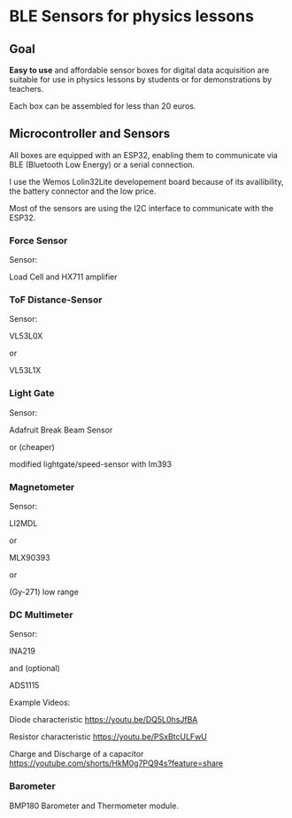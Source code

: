 # BLE Sensors for physics lessons

## Goal

**Easy to use** and affordable sensor boxes for digital data acquisition are suitable for use in physics lessons by students or for demonstrations by teachers.

Each box can be assembled for less than 20 euros.

## Microcontroller and Sensors

All boxes are equipped with an ESP32, enabling them to communicate via BLE (Bluetooth Low Energy) or a serial connection.

I use the Wemos Lolin32Lite developement board because of its availibility, the battery connector and the low price.

Most of the sensors are using the I2C interface to communicate with the ESP32.

### Force Sensor

Sensor:

Load Cell and HX711 amplifier

### ToF Distance-Sensor

Sensor:

VL53L0X

or

VL53L1X

### Light Gate

Sensor:

Adafruit Break Beam Sensor 

or (cheaper)

modified lightgate/speed-sensor with lm393

### Magnetometer

Sensor:

LI2MDL

or

MLX90393

or

(Gy-271) low range 

### DC Multimeter

Sensor:

INA219

and (optional)

ADS1115

Example Videos:

Diode characteristic https://youtu.be/DQ5L0hsJfBA

Resistor characteristic https://youtu.be/PSxBtcULFwU

Charge and Discharge of a capacitor https://youtube.com/shorts/HkM0g7PQ94s?feature=share


### Barometer 

BMP180 Barometer and Thermometer module. 
